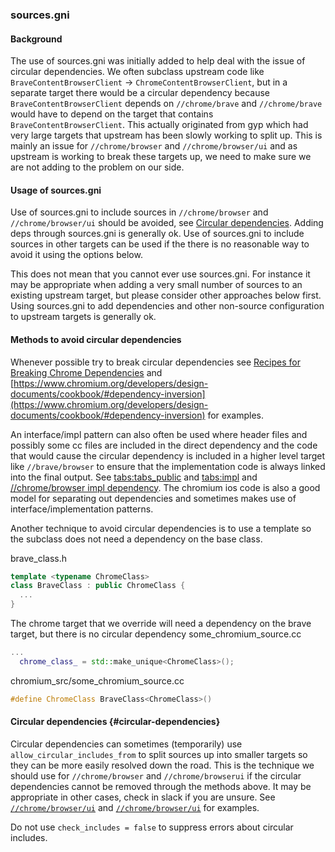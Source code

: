 ### sources.gni

#### Background
The use of sources.gni was initially added to help deal with the issue of
circular dependencies. We often subclass upstream code like
`BraveContentBrowserClient` -> `ChromeContentBrowserClient`, but in a separate
target there would be a circular dependency because `BraveContentBrowserClient`
depends on `//chrome/brave` and `//chrome/brave` would have to depend on the
target that contains `BraveContentBrowserClient`. This actually originated from
gyp which had very large targets that upstream has been slowly working to split
up. This is mainly an issue for `//chrome/browser` and `//chrome/browser/ui` and
as upstream is working to break these targets up, we need to make sure we are
not adding to the problem on our side.

#### Usage of sources.gni

Use of sources.gni to include sources in `//chrome/browser` and
`//chrome/browser/ui` should be avoided, see [Circular
dependencies](#circular-dependencies). Adding deps through sources.gni is
generally ok. Use of sources.gni to include sources in other targets can be used
if the there is no reasonable way to avoid it using the options below.

This does not mean that you cannot ever use sources.gni. For instance it may be
appropriate when adding a very small number of sources to an existing upstream
target, but please consider other approaches below first. Using sources.gni to
add dependencies and other non-source configuration to upstream targets is
generally ok.

#### Methods to avoid circular dependencies

Whenever possible try to break circular dependencies see [Recipes for Breaking
Chrome
Dependencies](https://www.chromium.org/developers/design-documents/cookbook/#recipes-for-breaking-chrome-dependencies)
and
[https://www.chromium.org/developers/design-documents/cookbook/#dependency-inversion](https://www.chromium.org/developers/design-documents/cookbook/#dependency-inversion)
for examples.

An interface/impl pattern can also often be used where header files and possibly
some cc files are included in the direct dependency and the code that would
cause the circular dependency is included in a higher level target like
`//brave/browser` to ensure that the implementation code is always linked into
the final output. See
[tabs:tabs_public](https://source.chromium.org/chromium/chromium/src/+/main:chrome/browser/ui/tabs/BUILD.gn;l=12;drc=ad947f73e5449afe74659d107eb34e2521bee100)
and
[tabs:impl](https://source.chromium.org/chromium/chromium/src/+/main:chrome/browser/ui/tabs/BUILD.gn;l=300;drc=ad947f73e5449afe74659d107eb34e2521bee100)
and [//chrome/browser impl
dependency](https://source.chromium.org/chromium/chromium/src/+/main:chrome/browser/BUILD.gn;l=4378;drc=265bc11af3dc764e0f59f93016aa350bbfa5f814).
The chromium ios code is also a good model for separating out dependencies and
sometimes makes use of interface/implementation patterns.

Another technique to avoid circular dependencies is to use a template so the
subclass does not need a dependency on the base class.

brave_class.h
```cpp
template <typename ChromeClass>
class BraveClass : public ChromeClass {
  ...
}
```

The chrome target that we override will need a dependency on the brave target,
but there is no circular dependency some_chromium_source.cc
```cpp
...
  chrome_class_ = std::make_unique<ChromeClass>();
```

chromium_src/some_chromium_source.cc
```cpp
#define ChromeClass BraveClass<ChromeClass>()
```

#### Circular dependencies {#circular-dependencies}

Circular dependencies can sometimes (temporarily) use
`allow_circular_includes_from` to split sources up into smaller targets so they
can be more easily resolved down the road. This is the technique we should use
for `//chrome/browser` and `//chrome/browserui` if the circular dependencies
cannot be removed through the methods above. It may be appropriate in other
cases, check in slack if you are unsure. See
[`//chrome/browser/ui`](https://source.chromium.org/chromium/chromium/src/+/main:chrome/browser/BUILD.gn;l=3524;drc=80bd94ca218b30eb74a107ea54b469d79b25f16d)
and
[`//chrome/browser/ui`](https://source.chromium.org/chromium/chromium/src/+/main:chrome/browser/ui/BUILD.gn;l=5752;drc=fe55ddc4724a631b7e1752ac29310cfb3de4a8c5)
for examples.

Do not use `check_includes = false` to suppress errors about circular includes.
